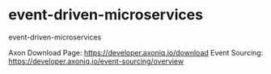 # event-driven-microservices
event-driven-microservices

Axon Download Page: https://developer.axoniq.io/download
Event Sourcing: https://developer.axoniq.io/event-sourcing/overview
